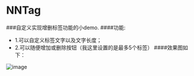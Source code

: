 # NNTag
###自定义实现增删标签功能的小demo.
####功能:
- 1.可以自定义标签文字以及文字长度；
- 2.可以随便增加或删除按钮（我这里设置的是最多5个标签）
####效果图如下：


![image](https://github.com/liuzhongning/NNTag/blob/master/tag.gif)
